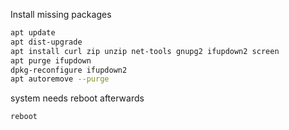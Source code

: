 Install missing packages

```bash
apt update
apt dist-upgrade
apt install curl zip unzip net-tools gnupg2 ifupdown2 screen
apt purge ifupdown
dpkg-reconfigure ifupdown2
apt autoremove --purge
```

system needs reboot afterwards

```bash
reboot
```
